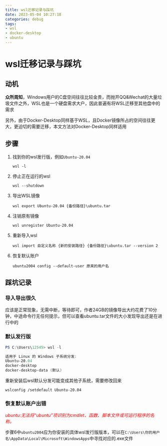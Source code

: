 ```yaml
---
title: wsl迁移记录与踩坑
date: 2023-05-04 10:27:18
categories: debug
tags: 
- wsl
- docker-desktop
- ubuntu
---
```


# wsl迁移记录与踩坑

## 动机
**众所周知**，Windows用户的C盘空间往往比较金贵，而抛开QQ&Wechat的大量垃圾文件之外，WSL也是一个硬盘需求大户，因此普遍有将WSL迁移至其他盘中的需求

另外，由于Docker-Desktop同样基于WSL，且Docker镜像所占的空间往往更大，更迫切的需要迁移，本文方法对Docker-Desktop同样适用

## 步骤
1. 找到你的wsl发行版，例如``Ubuntu-20.04``
    
    ```
    wsl -l
    ```

2. 停止正在运行的wsl

    ```
    wsl --shutdown
    ```

3. 导出WSL镜像

    ```
    wsl export Ubuntu-20.04 {备份路径}\ubuntu.tar
    ```

4. 注销原有镜像

    ```
    wsl unregister Ubuntu-20.04
    ```

5. 重新导入wsl

    ```
    wsl import 自定义名称 {新的安装路径} {备份路径}\ubuntu.tar --version 2
    ```

6. 恢复默认账户

    ```
    ubuntu2004 config --default-user 原来的用户名
    ```

## 踩坑记录

### 导入导出很久
应该是正常现象，无需中断，等待即可，作者24GB的镜像导出大约花费了10分钟，中途命令行无任何提示，但可以查看ubuntu.tar文件的大小发现导出还是在进行中的

### 默认发行版
```powershell
PS C:\Users\12545> wsl -l

适用于 Linux 的 Windows 子系统分发:
Ubuntu-20.04 
docker-desktop 
docker-desktop-data (默认)
```
重新安装后wsl默认分发可能变成其他子系统，需要修改回来

```
wslconfig /setdefault Ubuntu-20.04
```


### 恢复默认账户出错

<a style='color:red'>*ubuntu:无法将“ubuntu”项识别为cmdlet、函数、脚本文件或可运行程序的名称。*</a>

步骤6中``ubuntu2004``应为你安装的具体wsl发行版版本，可以在``C:\Users\你的用户名\AppData\Local\Microsoft\WindowsApps``中寻找对应的.exe文件
